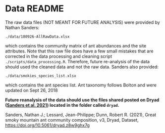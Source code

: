 # Data README 

The raw data files (NOT MEANT FOR FUTURE ANALYSIS) were provided by Nathan Sanders: 

`./data/180926-AllRawData.xlsx`

which contains the community matrix of ant abundances and the site attributes.
Note that this raw file does have a few small mistakes that are corrected
in the data processing and cleaning script `./scripts/data_processing.R`.
Therefore, future re-analysis of the data should used the cleaned data and
not the raw data. 
Sanders also provided: 

`./data/smokies_species_list.xlsx`

which contains the ant species list.
Ant taxonomy follows Bolton and were updated on Sept 26, 2018

**Future reanalysis of the data should use the files shared posted on Dryad 
([Sanders et al. 2021](https://doi.org/10.5061/dryad.z8w9ghx7g))
located in the folder called `dryad`.**

Sanders, Nathan J.; Lessard, Jean-Philippe; Dunn, Robert R. (2021), Great smoky
mountain ant community composition, v3, Dryad, Dataset,
https://doi.org/10.5061/dryad.z8w9ghx7g